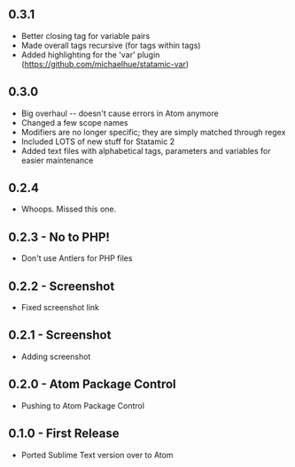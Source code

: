 ## 0.3.1
* Better closing tag for variable pairs
* Made overall tags recursive (for tags within tags)
* Added highlighting for the 'var' plugin (https://github.com/michaelhue/statamic-var)

## 0.3.0
* Big overhaul -- doesn't cause errors in Atom anymore
* Changed a few scope names
* Modifiers are no longer specific; they are simply matched through regex
* Included LOTS of new stuff for Statamic 2
* Added text files with alphabetical tags, parameters and variables for easier maintenance

## 0.2.4
* Whoops. Missed this one.

## 0.2.3 - No to PHP!
* Don't use Antlers for PHP files

## 0.2.2 - Screenshot
* Fixed screenshot link

## 0.2.1 - Screenshot
* Adding screenshot

## 0.2.0 - Atom Package Control
* Pushing to Atom Package Control

## 0.1.0 - First Release
* Ported Sublime Text version over to Atom
